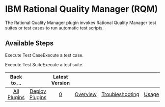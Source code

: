
IBM Rational Quality Manager (RQM)
==================================

The Rational Quality Manager plugin invokes Rational Quality Manager test suites or test cases to run automatic test scripts.


Available Steps
---------------

Execute Test CaseExecute a test case.

Execute Test SuiteExecute a test suite.



|Back to ...||Latest Version|||||
| :---: | :---: | :---: | :---: | :---: | :---: | :---: |
|[All Plugins](../../index.md)|[Deploy Plugins](../README.md)|[0]()|[Overview](overview.md)|[Troubleshooting](troubleshooting.md)|[Usage](usage.md)|[Steps](steps.md)|
